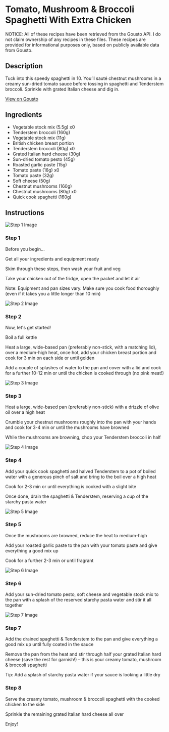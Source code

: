 # Tomato, Mushroom & Broccoli Spaghetti With Extra Chicken

NOTICE: All of these recipes have been retrieved from the Gousto API. I do not claim ownership of any recipes in these files. These recipes are provided for informational purposes only, based on publicly available data from Gousto.

## Description

Tuck into this speedy spaghetti in 10. You’ll sauté chestnut mushrooms in a creamy sun-dried tomato sauce before tossing in spaghetti and Tenderstem broccoli. Sprinkle with grated Italian cheese and dig in.

[View on Gousto](https://www.gousto.co.uk/recipes/cookbook/creamy-tomato-mushroom-broccoli-spaghetti-with-extra-chicken)

## Ingredients

- Vegetable stock mix (5.5g) x0
- Tenderstem broccoli (160g)
- Vegetable stock mix (11g)
- British chicken breast portion
- Tenderstem broccoli (80g) x0
- Grated Italian hard cheese (30g)
- Sun-dried tomato pesto (45g)
- Roasted garlic paste (15g)
- Tomato paste (16g) x0
- Tomato paste (32g)
- Soft cheese (50g)
- Chestnut mushrooms (160g)
- Chestnut mushrooms (80g) x0
- Quick cook spaghetti (160g)

## Instructions

![Step 1 Image](https://production-media.gousto.co.uk/cms/recipe-step-image/Step-1-1731599536003-x200.jpg)

### Step 1

Before you begin...

Get all your ingredients and equipment ready

Skim through these steps, then wash your fruit and veg

Take your chicken out of the fridge, open the packet and let it air

Note: Equipment and pan sizes vary. Make sure you cook food thoroughly (even if it takes you a little longer than 10 min)

![Step 2 Image](https://production-media.gousto.co.uk/cms/recipe-step-image/1-chicken-breast-in-pan-1731599540961-x200.jpg)

### Step 2

Now, let's get started!

Boil a full kettle

Heat a large, wide-based pan (preferably non-stick, with a matching lid), over a medium-high heat, once hot, add your chicken breast portion and cook for 3 min on each side or until golden

Add a couple of splashes of water to the pan and cover with a lid and cook for a further 10-12 min or until the chicken is cooked through (no pink meat!)

![Step 3 Image](https://production-media.gousto.co.uk/cms/recipe-step-image/Step-2-1731599555752-x200.jpg)

### Step 3

Heat a large, wide-based pan (preferably non-stick) with a drizzle of olive oil over a high heat

Crumble your chestnut mushrooms roughly into the pan with your hands and cook for 3-4 min or until the mushrooms have browned

While the mushrooms are browning, chop your Tenderstem broccoli in half

![Step 4 Image](https://production-media.gousto.co.uk/cms/recipe-step-image/Step-4-1731599559519-x200.jpg)

### Step 4

Add your quick cook spaghetti and halved Tenderstem to a pot of boiled water with a generous pinch of salt and bring to the boil over a high heat

Cook for 2-3 min or until everything is cooked with a slight bite

Once done, drain the spaghetti & Tenderstem, reserving a cup of the starchy pasta water

![Step 5 Image](https://production-media.gousto.co.uk/cms/recipe-step-image/Step-5-1731599563967-x200.jpg)

### Step 5

Once the mushrooms are browned, reduce the heat to medium-high

Add your roasted garlic paste to the pan with your tomato paste and give everything a good mix up

Cook for a further 2-3 min or until fragrant

![Step 6 Image](https://production-media.gousto.co.uk/cms/recipe-step-image/Step-6-1731599566959-x200.jpg)

### Step 6

Add your sun-dried tomato pesto, soft cheese and vegetable stock mix to the pan with a splash of the reserved starchy pasta water and stir it all together

![Step 7 Image](https://production-media.gousto.co.uk/cms/recipe-step-image/Step-7-1731599570309-x200.jpg)

### Step 7

Add the drained spaghetti & Tenderstem to the pan and give everything a good mix up until fully coated in the sauce

Remove the pan from the heat and stir through half your grated Italian hard cheese (save the rest for garnish!) – this is your creamy tomato, mushroom & broccoli spaghetti

Tip: Add a splash of starchy pasta water if your sauce is looking a little dry

### Step 8

Serve the creamy tomato, mushroom & broccoli spaghetti with the cooked chicken to the side

Sprinkle the remaining grated Italian hard cheese all over

Enjoy!

